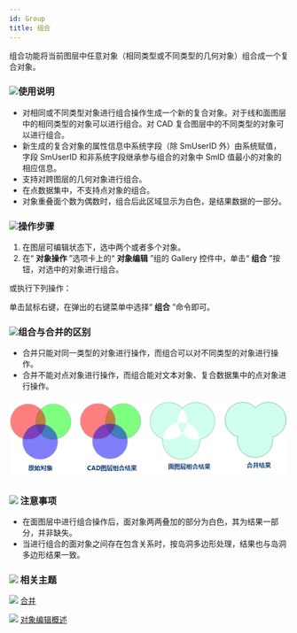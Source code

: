 ```yaml
---
id: Group
title: 组合  
---  
```

组合功能将当前图层中任意对象（相同类型或不同类型的几何对象）组合成一个复合对象。

### ![](../../../img/read.gif)使用说明

  * 对相同或不同类型对象进行组合操作生成一个新的复合对象。对于线和面图层中的相同类型的对象可以进行组合。对 CAD 复合图层中的不同类型的对象可以进行组合。
  * 新生成的复合对象的属性信息中系统字段（除 SmUserID 外）由系统赋值，字段 SmUserID 和非系统字段继承参与组合的对象中 SmID 值最小的对象的相应信息。
  * 支持对跨图层的几何对象进行组合。
  * 在点数据集中，不支持点对象的组合。
  * 对象重叠面个数为偶数时，组合后此区域显示为白色，是结果数据的一部分。

### ![](../../../img/read.gif)操作步骤

  1. 在图层可编辑状态下，选中两个或者多个对象。
  2. 在“ **对象操作** ”选项卡上的“ **对象编辑** ”组的 Gallery 控件中，单击“ **组合** ”按钮，对选中的对象进行组合。 

或执行下列操作：

单击鼠标右键，在弹出的右键菜单中选择“ **组合** ”命令即可。

### ![](../../../img/read.gif)组合与合并的区别

  * 合并只能对同一类型的对象进行操作，而组合可以对不同类型的对象进行操作。
  * 合并不能对点对象进行操作，而组合能对文本对象、复合数据集中的点对象进行操作。  

![](img/pic1.png) 

### ![](../../../img/note.png) 注意事项

  * 在面图层中进行组合操作后，面对象两两叠加的部分为白色，其为结果一部分，并非缺失。
  * 当进行组合的面对象之间存在包含关系时，按岛洞多边形处理，结果也与岛洞多边形结果一致。

### ![](../../../img/seealso.png) 相关主题

![](../../../img/smalltitle.png) [合并](Merge)

![](../../../img/smalltitle.png) [对象编辑概述](AboutEdittingGeometry)

